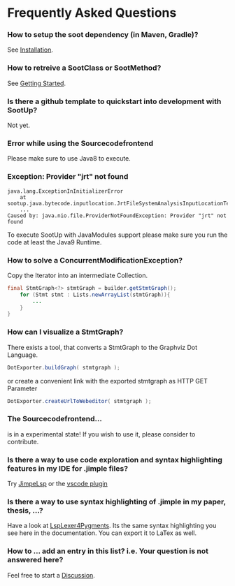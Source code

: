 # Frequently Asked Questions

### How to setup the soot dependency (in Maven, Gradle)?
See [Installation](installation.md).

### How to retreive a SootClass or SootMethod?
See [Getting Started](getting-started.md).

### Is there a github template to quickstart into development with SootUp?
Not yet.

### Error while using the Sourcecodefrontend
Please make sure to use Java8 to execute. 

### Exception: Provider "jrt" not found
```shell
java.lang.ExceptionInInitializerError
	at sootup.java.bytecode.inputlocation.JrtFileSystemAnalysisInputLocationTest.getClassSource(JrtFileSystemAnalysisInputLocationTest.java:28)
	...
Caused by: java.nio.file.ProviderNotFoundException: Provider "jrt" not found
```
To execute SootUp with JavaModules support please make sure you run the code at least the Java9 Runtime.


### How to solve a ConcurrentModificationException?
Copy the Iterator into an intermediate Collection. 
```java
final StmtGraph<?> stmtGraph = builder.getStmtGraph();
    for (Stmt stmt : Lists.newArrayList(stmtGraph)){
        ...
    }
}
```

### How can I visualize a StmtGraph?
There exists a tool, that converts a StmtGraph to the Graphviz Dot Language.
```java
DotExporter.buildGraph( stmtgraph );
```
or create a convenient link with the exported stmtgraph as HTTP GET Parameter
```java
DotExporter.createUrlToWebeditor( stmtgraph );
```

### The Sourcecodefrontend...
is in a experimental state! If you wish to use it, please consider to contribute.

### Is there a way to use code exploration and syntax highlighting features in my IDE for .jimple files?
Try [JimpeLsp](https://github.com/swissiety/JimpleLsp) or the [vscode plugin](https://marketplace.visualstudio.com/items?itemName=swissiety.jimplelsp)

### Is there a way to use syntax highlighting of .jimple in my paper, thesis, ...?
Have a look at [LspLexer4Pygments](https://github.com/swissiety/LspLexer4Pygments). Its the same syntax highlighting you see here in the documentation. You can export it to LaTex as well.

### How to ... add an entry in this list? i.e. Your question is not answered here?
Feel free to start a [Discussion](https://github.com/soot-oss/SootUp/discussions). 
    